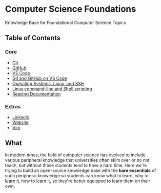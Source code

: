 # Computer Science Foundations

Knowledge Base for Foundational Computer Science Topics

## Table of Contents

### Core

- [Git](contents/git.md)
- [GitHub](contents/github.md)
- [VS Code](contents/vscode.md)
- [Git and GitHub on VS Code](contents/vscode-git.md)
- [Operating Systems, Linux, and SSH](contents/os-intro.md)
- [Linux command-line and Shell scripting](contents/linux-shell.md)
- [Reading Documentation](contents/documentation.md)

### Extras

- [LinkedIn](contents/linkedin.md)
- [Website](contents/website.md)
- [Vim](contents/vim.md)

## What

In modern times, the field of computer science has evolved to include various peripheral knowledge that universities often skim over or do not teach, but without these students tend to have a hard time. Here we're trying to build an open-source knowledge base with the **bare essentials** of such peripheral knowledge so students can know what to learn, why to learn it, how to learn it, so they're better equipped to learn them on their own.
